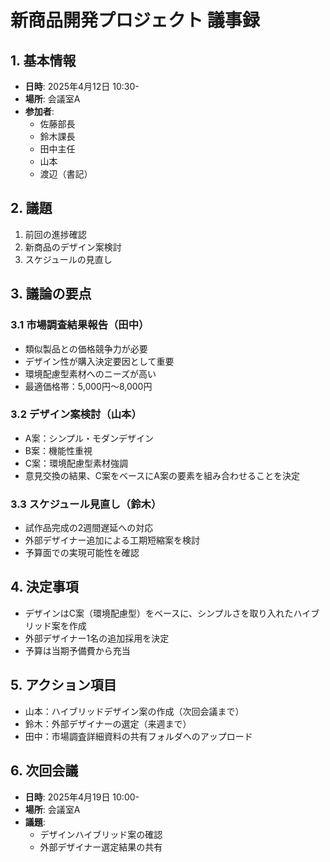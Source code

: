 # 新商品開発プロジェクト 議事録

## 1. 基本情報
- **日時**: 2025年4月12日 10:30-
- **場所**: 会議室A
- **参加者**: 
  - 佐藤部長
  - 鈴木課長
  - 田中主任
  - 山本
  - 渡辺（書記）

## 2. 議題
1. 前回の進捗確認
2. 新商品のデザイン案検討
3. スケジュールの見直し

## 3. 議論の要点

### 3.1 市場調査結果報告（田中）
- 類似製品との価格競争力が必要
- デザイン性が購入決定要因として重要
- 環境配慮型素材へのニーズが高い
- 最適価格帯：5,000円～8,000円

### 3.2 デザイン案検討（山本）
- A案：シンプル・モダンデザイン
- B案：機能性重視
- C案：環境配慮型素材強調
- 意見交換の結果、C案をベースにA案の要素を組み合わせることを決定

### 3.3 スケジュール見直し（鈴木）
- 試作品完成の2週間遅延への対応
- 外部デザイナー追加による工期短縮案を検討
- 予算面での実現可能性を確認

## 4. 決定事項
- デザインはC案（環境配慮型）をベースに、シンプルさを取り入れたハイブリッド案を作成
- 外部デザイナー1名の追加採用を決定
- 予算は当期予備費から充当

## 5. アクション項目
- 山本：ハイブリッドデザイン案の作成（次回会議まで）
- 鈴木：外部デザイナーの選定（来週まで）
- 田中：市場調査詳細資料の共有フォルダへのアップロード

## 6. 次回会議
- **日時**: 2025年4月19日 10:00-
- **場所**: 会議室A
- **議題**: 
  - デザインハイブリッド案の確認
  - 外部デザイナー選定結果の共有